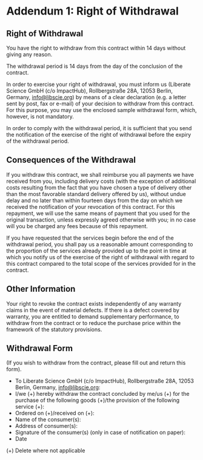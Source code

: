 # Addendum 1: Right of Withdrawal

## Right of Withdrawal

You have the right to withdraw from this contract within 14 days without giving any reason.

The withdrawal period is 14 days from the day of the conclusion of the contract.

In order to exercise your right of withdrawal, you must inform us (Liberate Science GmbH (c/o ImpactHub), Rollbergstraße 28A, 12053 Berlin, Germany, <info@libscie.org>) by means of a clear declaration (e.g. a letter sent by post, fax or e-mail) of your decision to withdraw from this contract. For this purpose, you may use the enclosed sample withdrawal form, which, however, is not mandatory.

In order to comply with the withdrawal period, it is sufficient that you send the notification of the exercise of the right of withdrawal before the expiry of the withdrawal period.

## Consequences of the Withdrawal

If you withdraw this contract, we shall reimburse you all payments we have received from you, including delivery costs (with the exception of additional costs resulting from the fact that you have chosen a type of delivery other than the most favorable standard delivery offered by us), without undue delay and no later than within fourteen days from the day on which we received the notification of your revocation of this contract. For this repayment, we will use the same means of payment that you used for the original transaction, unless expressly agreed otherwise with you; in no case will you be charged any fees because of this repayment.

If you have requested that the services begin before the end of the withdrawal period, you shall pay us a reasonable amount corresponding to the proportion of the services already provided up to the point in time at which you notify us of the exercise of the right of withdrawal with regard to this contract compared to the total scope of the services provided for in the contract.

## Other Information

Your right to revoke the contract exists independently of any warranty claims in the event of material defects. If there is a defect covered by warranty, you are entitled to demand supplementary performance, to withdraw from the contract or to reduce the purchase price within the framework of the statutory provisions.

## Withdrawal Form

(If you wish to withdraw from the contract, please fill out and return this form).

- To Liberate Science GmbH (c/o ImpactHub), Rollbergstraße 28A, 12053 Berlin, Germany, <info@libscie.org>:
- I/we (+) hereby withdraw the contract concluded by me/us (+) for the purchase of the following goods (+)/the provision of the following service (+):
- Ordered on (+)/received on (+):
- Name of the consumer(s):
- Address of consumer(s):
- Signature of the consumer(s) (only in case of notification on paper):
- Date

(+) Delete where not applicable
